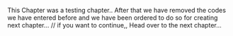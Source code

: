 This Chapter was a testing chapter.. 
After that we have removed the codes we have entered before and we have been
ordered to do so for creating next chapter...
// if you want to continue,, Head over to the next chapter...